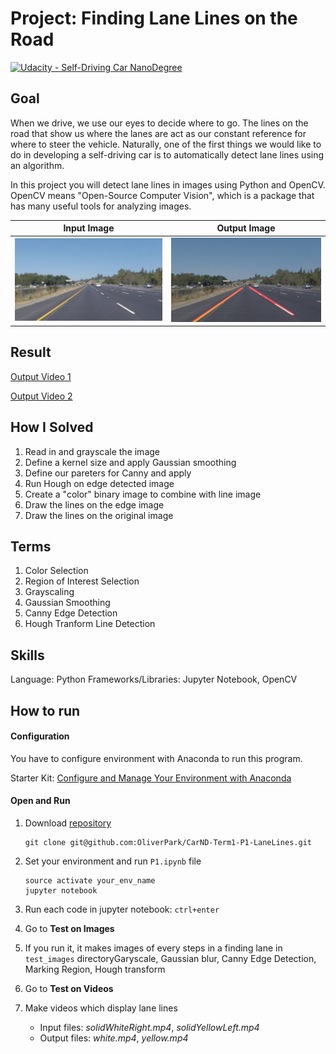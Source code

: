 # Project: Finding Lane Lines on the Road

[![Udacity - Self-Driving Car NanoDegree](https://s3.amazonaws.com/udacity-sdc/github/shield-carnd.svg)](http://www.udacity.com/drive)

## Goal

When we drive, we use our eyes to decide where to go. The lines on the road that show us where the lanes are act as our constant reference for where to steer the vehicle. Naturally, one of the first things we would like to do in developing a self-driving car is to automatically detect lane lines using an algorithm.

In this project you will detect lane lines in images using Python and OpenCV. OpenCV means "Open-Source Computer Vision", which is a package that has many useful tools for analyzing images.

| Input Image                     | Output Image                      |
| ------------------------------- | --------------------------------- |
| ![input_image](input_image.jpg) | ![output_image](output_image.jpg) |

## Result

[Output Video 1](https://youtu.be/GSPfz5wccCo)

[Output Video 2](https://youtu.be/nc-V1JJiVb8)

## How I Solved
1. Read in and grayscale the image
2. Define a kernel size and apply Gaussian smoothing
3. Define our pareters for Canny and apply
4. Run Hough on edge detected image
5. Create a "color" binary image to combine with line image
6. Draw the lines on the edge image
7. Draw the lines on the original image

## Terms

1. Color Selection
2. Region of Interest Selection
3. Grayscaling
4. Gaussian Smoothing
5. Canny Edge Detection
6. Hough Tranform Line Detection

## Skills
Language: Python
Frameworks/Libraries: Jupyter Notebook, OpenCV

## How to run

#### Configuration

You have to configure environment with Anaconda to run this program.

Starter Kit: [Configure and Manage Your Environment with Anaconda](https://github.com/udacity/CarND-Term1-Starter-Kit/blob/master/doc/configure_via_anaconda.md)

#### Open and Run

1. Download [repository](https://github.com/OliverPark/CarND-Term1-P1-LaneLines)

   ```Shell
   git clone git@github.com:OliverPark/CarND-Term1-P1-LaneLines.git
   ```

2. Set your environment and run `P1.ipynb` file

   ```Shell
   source activate your_env_name
   jupyter notebook
   ```

3. Run each code in jupyter notebook: `ctrl+enter`

4. Go to **Test on Images**

5. If you run it, it makes images of every steps in a finding lane in `test_images` directoryGaryscale, Gaussian blur, Canny Edge Detection, Marking Region, Hough transform

6. Go to **Test on Videos**

7. Make videos which display lane lines

   - Input files: *solidWhiteRight.mp4*, *solidYellowLeft.mp4*
   - Output files: *white.mp4*, *yellow.mp4*

